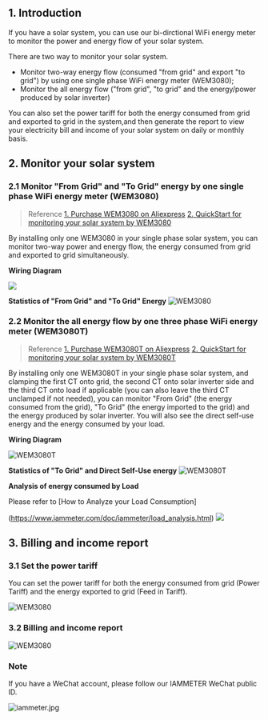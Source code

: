        
## 1. Introduction

If you have a solar system, you can use our bi-dirctional WiFi energy meter to monitor the power and energy flow of your solar system.

There are two way to monitor your solar system.

- Monitor two-way energy flow (consumed "from grid" and export "to grid") by using one single phase WiFi energy meter (WEM3080);
- Monitor the all energy flow ("from grid", "to grid" and the energy/power produced by solar inverter) 

You can also set the power tariff for both the energy consumed from grid and exported to grid in the system,and then generate the report to view your electricity bill and income of your solar system on daily or monthly basis.

## 2. Monitor your solar system

### 2.1 Monitor "From Grid" and "To Grid" energy by one single phase WiFi energy meter (WEM3080)

> Reference
[1.  Purchase WEM3080 on Aliexpress](https://www.aliexpress.com/item/10000027347908.html)
 [2. QuickStart for monitoring your solar system by WEM3080](https://www.iammeter.com/doc/iammeter/monitoring-quickstart-wem3080.html)

By installing only one WEM3080 in your single phase solar system, you can monitor two-way power and energy flow, the energy consumed from grid and exported to grid simultaneously.

**Wiring Diagram**

![](https://leweidoc.oss-cn-hangzhou.aliyuncs.com/images/Iammeter-200107-L1.jpg)

**Statistics of "From Grid" and "To Grid" Energy**
![WEM3080](https://leweidoc.oss-cn-hangzhou.aliyuncs.com/lewei50/img/ImportExport.png)

### 2.2 Monitor the all energy flow by one three phase WiFi energy meter (WEM3080T)

> Reference
[1.  Purchase WEM3080T on Aliexpress](https://www.aliexpress.com/item/10000025557485.html)
 [2. QuickStart for monitoring your solar system by WEM3080T](https://www.iammeter.com/doc/iammeter/monitoring-quickstart-wem3080t.html)


By installing only one WEM3080T in your single phase solar system, and clamping the first CT onto grid, the second CT onto solar inverter side and the third CT onto load if applicable (you can also leave the third CT unclamped if not needed), you can monitor "From Grid" (the energy consumed from the grid), "To Grid" (the energy imported to the grid) and the energy produced by solar inverter.  You will also see the direct self-use energy and the energy consumed by your load.

**Wiring Diagram**

![WEM3080T](https://leweidoc.oss-cn-hangzhou.aliyuncs.com/lewei50/img/iammetermanual-20190401-L2.jpg)

**Statistics of "To Grid" and Direct Self-Use energy** 
![WEM3080T](https://leweidoc.oss-cn-hangzhou.aliyuncs.com/lewei50/img/iammeter-20190412-L1.jpg)

**Analysis of energy consumed by Load**

Please refer to [How to Analyze your Load Consumption]

(https://www.iammeter.com/doc/iammeter/load_analysis.html)
![](https://leweidoc.oss-cn-hangzhou.aliyuncs.com/lewei50/img/Iammeter-20191118-L6.jpg)

## 3. Billing and income report
### 3.1 Set the power tariff

You can set the power tariff for both the energy consumed from grid (Power Tariff) and the energy exported to grid (Feed in Tariff).

![WEM3080](https://leweidoc.oss-cn-hangzhou.aliyuncs.com/lewei50/img/tariff.jpg)

### 3.2 Billing and income report

![WEM3080](https://leweidoc.oss-cn-hangzhou.aliyuncs.com/lewei50/img/Iammeter-20191118-L2.jpg)

### Note

If you have a WeChat account, please follow our IAMMETER WeChat public ID.

![iammeter.jpg](https://leweidoc.oss-cn-hangzhou.aliyuncs.com/lewei50/img/iammeter-20181103-1.jpg)


